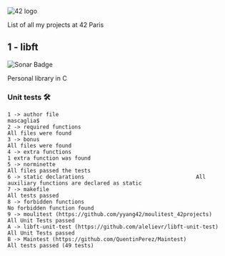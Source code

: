 ![42 logo](https://i.imgur.com/fAwygL9.png)

List of all my projects at 42 Paris

## 1 - libft

![Sonar Badge](https://sonarcloud.io/api/project_badges/quality_gate?project=Scaglia3000_libft)

Personal library in C

###  Unit tests 🛠
```
1 -> author file                                                                               mascaglia$
2 -> required functions                                                              All files were found
3 -> bonus                                                                           All files were found
4 -> extra functions                                                           1 extra function was found
5 -> norminette                                                                All files passed the tests
6 -> static declarations                                   All auxiliary functions are declared as static
7 -> makefile                                                                            All tests passed
8 -> forbidden functions                                                      No forbidden function found
9 -> moulitest (https://github.com/yyang42/moulitest_42projects)                    All Unit Tests passed
A -> libft-unit-test (https://github.com/alelievr/libft-unit-test)                  All Unit Tests passed
B -> Maintest (https://github.com/QuentinPerez/Maintest)                      All tests passed (49 tests)
```
